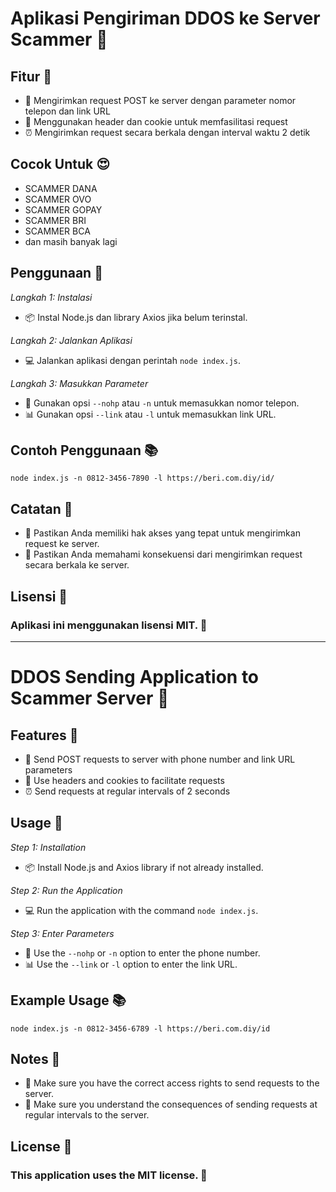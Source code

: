 # Aplikasi Pengiriman DDOS ke Server Scammer 🚀


## Fitur 🎉


- 📱 Mengirimkan request POST ke server dengan parameter nomor telepon dan link URL
- 🤖 Menggunakan header dan cookie untuk memfasilitasi request
- ⏰ Mengirimkan request secara berkala dengan interval waktu 2 detik

## Cocok Untuk 😍
- SCAMMER DANA
- SCAMMER OVO
- SCAMMER GOPAY
- SCAMMER BRI
- SCAMMER BCA
- dan masih banyak lagi

## Penggunaan 🚫


*Langkah 1: Instalasi*
- 📦 Instal Node.js dan library Axios jika belum terinstal.


*Langkah 2: Jalankan Aplikasi*
- 💻 Jalankan aplikasi dengan perintah `node index.js`.

*Langkah 3: Masukkan Parameter*
- 📝 Gunakan opsi `--nohp` atau `-n` untuk memasukkan nomor telepon.
- 📊 Gunakan opsi `--link` atau `-l` untuk memasukkan link URL.

## Contoh Penggunaan 📚


```
node index.js -n 0812-3456-7890 -l https://beri.com.diy/id/
```

## Catatan 📝


- 🚨 Pastikan Anda memiliki hak akses yang tepat untuk mengirimkan request ke server.
- 🤔 Pastikan Anda memahami konsekuensi dari mengirimkan request secara berkala ke server.

## Lisensi 📜


### Aplikasi ini menggunakan lisensi MIT. 📜

---

# DDOS Sending Application to Scammer Server 🚀


## Features 🎉


- 📱 Send POST requests to server with phone number and link URL parameters
- 🤖 Use headers and cookies to facilitate requests
- ⏰ Send requests at regular intervals of 2 seconds

## Usage 🚫


*Step 1: Installation*
- 📦 Install Node.js and Axios library if not already installed.

*Step 2: Run the Application*
- 💻 Run the application with the command `node index.js`.

*Step 3: Enter Parameters*
- 📝 Use the `--nohp` or `-n` option to enter the phone number.
- 📊 Use the `--link` or `-l` option to enter the link URL.

## Example Usage 📚


```
node index.js -n 0812-3456-6789 -l https://beri.com.diy/id
```

## Notes 📝


- 🚨 Make sure you have the correct access rights to send requests to the server.
- 🤔 Make sure you understand the consequences of sending requests at regular intervals to the server.

## License 📜


### This application uses the MIT license. 📜
